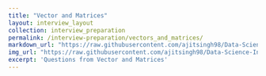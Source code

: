 ```yaml
---
title: "Vector and Matrices"
layout: interview_layout
collection: interview_preparation
permalink: /interview-preparation/vectors_and_matrices/
markdown_url: "https://raw.githubusercontent.com/ajitsingh98/Data-Science-Interview-Questions-Answers/main/vectors_and_matrices.md"
img_url: "https://raw.githubusercontent.com/ajitsingh98/Data-Science-Interview-Questions-Answers/main/img/"
excerpt: 'Questions from Vector and Matrices'
---
```

